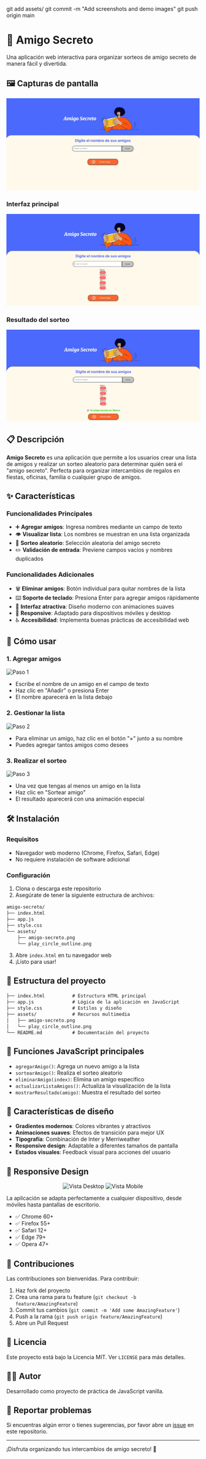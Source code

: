 git add assets/
git commit -m "Add screenshots and demo images"
git push origin main


# 🎁 Amigo Secreto

Una aplicación web interactiva para organizar sorteos de amigo secreto de manera fácil y divertida.
## 🖼️ Capturas de pantalla

![Amigo Secreto Demo](assets/demo-screenshot.png)

### Interfaz principal
![Interfaz Principal](assets/interfaz-principal.png)

### Resultado del sorteo
![Resultado del Sorteo](assets/resultado-sorteo.png)

## 📋 Descripción

**Amigo Secreto** es una aplicación que permite a los usuarios crear una lista de amigos y realizar un sorteo aleatorio para determinar quién será el "amigo secreto". Perfecta para organizar intercambios de regalos en fiestas, oficinas, familia o cualquier grupo de amigos.

## ✨ Características

### Funcionalidades Principales
- ➕ **Agregar amigos**: Ingresa nombres mediante un campo de texto
- 👁️ **Visualizar lista**: Los nombres se muestran en una lista organizada
- 🎲 **Sorteo aleatorio**: Selección aleatoria del amigo secreto
- ✏️ **Validación de entrada**: Previene campos vacíos y nombres duplicados

### Funcionalidades Adicionales
- 🗑️ **Eliminar amigos**: Botón individual para quitar nombres de la lista
- ⌨️ **Soporte de teclado**: Presiona Enter para agregar amigos rápidamente
- 🎨 **Interfaz atractiva**: Diseño moderno con animaciones suaves
- 📱 **Responsive**: Adaptado para dispositivos móviles y desktop
- ♿ **Accesibilidad**: Implementa buenas prácticas de accesibilidad web

## 🚀 Cómo usar

### 1. Agregar amigos
![Paso 1](assets/paso-1.gif)
- Escribe el nombre de un amigo en el campo de texto
- Haz clic en "Añadir" o presiona Enter
- El nombre aparecerá en la lista debajo

### 2. Gestionar la lista
![Paso 2](assets/paso-2.gif)
- Para eliminar un amigo, haz clic en el botón "×" junto a su nombre
- Puedes agregar tantos amigos como desees

### 3. Realizar el sorteo
![Paso 3](assets/paso-3.gif)
- Una vez que tengas al menos un amigo en la lista
- Haz clic en "Sortear amigo"
- El resultado aparecerá con una animación especial

## 🛠️ Instalación

### Requisitos
- Navegador web moderno (Chrome, Firefox, Safari, Edge)
- No requiere instalación de software adicional

### Configuración
1. Clona o descarga este repositorio
2. Asegúrate de tener la siguiente estructura de archivos:
```
amigo-secreto/
├── index.html
├── app.js
├── style.css
└── assets/
    ├── amigo-secreto.png
    └── play_circle_outline.png
```

3. Abre `index.html` en tu navegador web
4. ¡Listo para usar!

## 📁 Estructura del proyecto

```
├── index.html          # Estructura HTML principal
├── app.js              # Lógica de la aplicación en JavaScript
├── style.css           # Estilos y diseño
├── assets/             # Recursos multimedia
│   ├── amigo-secreto.png
│   └── play_circle_outline.png
└── README.md           # Documentación del proyecto
```

## 🎯 Funciones JavaScript principales

- `agregarAmigo()`: Agrega un nuevo amigo a la lista
- `sortearAmigo()`: Realiza el sorteo aleatorio
- `eliminarAmigo(index)`: Elimina un amigo específico
- `actualizarListaAmigos()`: Actualiza la visualización de la lista
- `mostrarResultado(amigo)`: Muestra el resultado del sorteo

## 🎨 Características de diseño

- **Gradientes modernos**: Colores vibrantes y atractivos
- **Animaciones suaves**: Efectos de transición para mejor UX
- **Tipografía**: Combinación de Inter y Merriweather
- **Responsive design**: Adaptable a diferentes tamaños de pantalla
- **Estados visuales**: Feedback visual para acciones del usuario

## 📱 Responsive Design

<div align="center">
  <img src="assets/desktop-view.png" alt="Vista Desktop" width="45%">
  <img src="assets/mobile-view.png" alt="Vista Mobile" width="45%">
</div>

La aplicación se adapta perfectamente a cualquier dispositivo, desde móviles hasta pantallas de escritorio.

- ✅ Chrome 60+
- ✅ Firefox 55+
- ✅ Safari 12+
- ✅ Edge 79+
- ✅ Opera 47+

## 🤝 Contribuciones

Las contribuciones son bienvenidas. Para contribuir:

1. Haz fork del proyecto
2. Crea una rama para tu feature (`git checkout -b feature/AmazingFeature`)
3. Commit tus cambios (`git commit -m 'Add some AmazingFeature'`)
4. Push a la rama (`git push origin feature/AmazingFeature`)
5. Abre un Pull Request

## 📄 Licencia

Este proyecto está bajo la Licencia MIT. Ver `LICENSE` para más detalles.

## 👨‍💻 Autor

Desarrollado como proyecto de práctica de JavaScript vanilla.

## 🐛 Reportar problemas

Si encuentras algún error o tienes sugerencias, por favor abre un [issue](../../issues) en este repositorio.

---

¡Disfruta organizando tus intercambios de amigo secreto! 🎉
